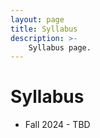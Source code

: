 ```yaml
---
layout: page
title: Syllabus
description: >-
    Syllabus page.
---
```


# Syllabus

* Fall 2024 - TBD
